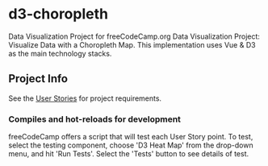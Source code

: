 # d3-choropleth

Data Visualization Project for freeCodeCamp.org Data Visualization Project:
Visualize Data with a Choropleth Map. This implementation uses Vue & D3 as the
main technology stacks.

## Project Info

See the [User
Stories](https://www.freecodecamp.org/learn/data-visualization/data-visualization-projects/visualize-data-with-a-choropleth-map)
for project requirements.

### Compiles and hot-reloads for development

freeCodeCamp offers a script that will test each User Story point. To test,
select the testing component, choose 'D3 Heat Map' from the drop-down menu, and
hit 'Run Tests'. Select the 'Tests' button to see details of test.
